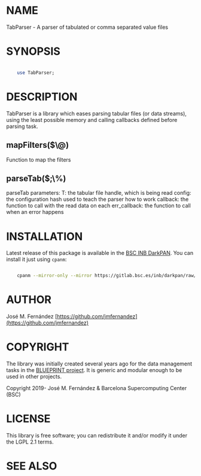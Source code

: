 # NAME

TabParser - A parser of tabulated or comma separated value files

# SYNOPSIS

```perl

    use TabParser;

```

# DESCRIPTION

TabParser is a library which eases parsing tabular files (or data
streams), using the least possible memory and calling callbacks defined
before parsing task.

## mapFilters($\\@)

Function to map the filters

## parseTab($;\\%)

parseTab parameters:
	T: the tabular file handle, which is being read
	config: the configuration hash used to teach the parser
		how to work
	callback: the function to call with the read data on each
	err\_callback: the function to call when an error happens

# INSTALLATION

Latest release of this package is available in the [BSC INB DarkPAN](https://gitlab.bsc.es/inb/darkpan/). You
can install it just using `cpanm`:

```bash

    cpanm --mirror-only --mirror https://gitlab.bsc.es/inb/darkpan/raw/master/ --mirror https://cpan.metacpan.org/ TabParser

```

# AUTHOR

José M. Fernández [https://github.com/jmfernandez](https://github.com/jmfernandez)

# COPYRIGHT

The library was initially created several years ago for the data
management tasks in the
[BLUEPRINT project](http://www.blueprint-epigenome.eu/). It is generic
and modular enough to be used in other projects.

Copyright 2019- José M. Fernández & Barcelona Supercomputing Center (BSC)

# LICENSE

This library is free software; you can redistribute it and/or modify
it under the LGPL 2.1 terms.

# SEE ALSO
